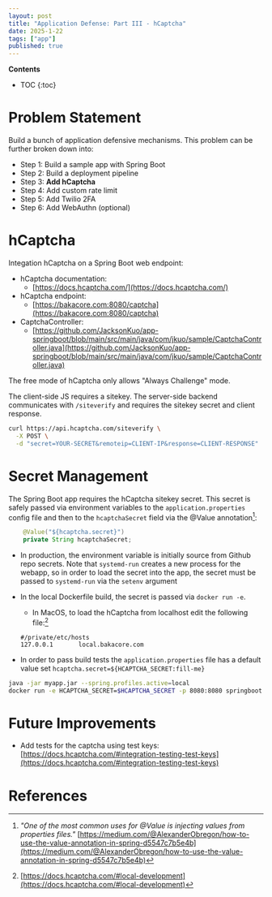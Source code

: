```yaml
---
layout: post
title: "Application Defense: Part III - hCaptcha"
date: 2025-1-22
tags: ["app"]
published: true
---
```


**Contents**
* TOC
{:toc}

# Problem Statement

Build a bunch of application defensive mechanisms. This problem can be further broken down into:

* Step 1: Build a sample app with Spring Boot
* Step 2: Build a deployment pipeline
* Step 3: **Add hCaptcha**
* Step 4: Add custom rate limit
* Step 5: Add Twilio 2FA
* Step 6: Add WebAuthn (optional)

# hCaptcha

Integation hCaptcha on a Spring Boot web endpoint:

* hCaptcha documentation: 
    * [https://docs.hcaptcha.com/](https://docs.hcaptcha.com/)
* hCaptcha endpoint: 
    * [https://bakacore.com:8080/captcha](https://bakacore.com:8080/captcha)
* CaptchaController: 
    * [https://github.com/JacksonKuo/app-springboot/blob/main/src/main/java/com/jkuo/sample/CaptchaController.java](https://github.com/JacksonKuo/app-springboot/blob/main/src/main/java/com/jkuo/sample/CaptchaController.java)

The free mode of hCaptcha only allows "Always Challenge" mode. 

The client-side JS requires a sitekey. The server-side backend communicates with `/siteverify` and requires the sitekey secret and client response. 

```bash
curl https://api.hcaptcha.com/siteverify \
  -X POST \
  -d "secret=YOUR-SECRET&remoteip=CLIENT-IP&response=CLIENT-RESPONSE"
```

# Secret Management

The Spring Boot app requires the hCaptcha sitekey secret. This secret is safely passed via environment variables to the `application.properties` config file and then to the `hcaptchaSecret` field via the @Value annotation[^1]:

```java
    @Value("${hcaptcha.secret}")
    private String hcaptchaSecret;
```

* In production, the environment variable is initially source from Github repo secrets. Note that `systemd-run` creates a new process for the webapp, so in order to load the secret into the app, the secret must be passed to `systemd-run` via the `setenv` argument
* In the local Dockerfile build, the secret is passed via `docker run -e`. 
    * In MacOS, to load the hCaptcha from localhost edit the following file:[^2]
    ```properties
    #/private/etc/hosts
    127.0.0.1       local.bakacore.com
    ```

* In order to pass build tests the `application.properties` file has a default value set `hcaptcha.secret=${HCAPTCHA_SECRET:fill-me}`

```bash
java -jar myapp.jar --spring.profiles.active=local
docker run -e HCAPTCHA_SECRET=$HCAPTCHA_SECRET -p 8080:8080 springboot
```

# Future Improvements

* Add tests for the captcha using test keys: [https://docs.hcaptcha.com/#integration-testing-test-keys](https://docs.hcaptcha.com/#integration-testing-test-keys)

# References

[^1]: *"One of the most common uses for @Value is injecting values from properties files."* [https://medium.com/@AlexanderObregon/how-to-use-the-value-annotation-in-spring-d5547c7b5e4b](https://medium.com/@AlexanderObregon/how-to-use-the-value-annotation-in-spring-d5547c7b5e4b)

[^2]: [https://docs.hcaptcha.com/#local-development](https://docs.hcaptcha.com/#local-development)
